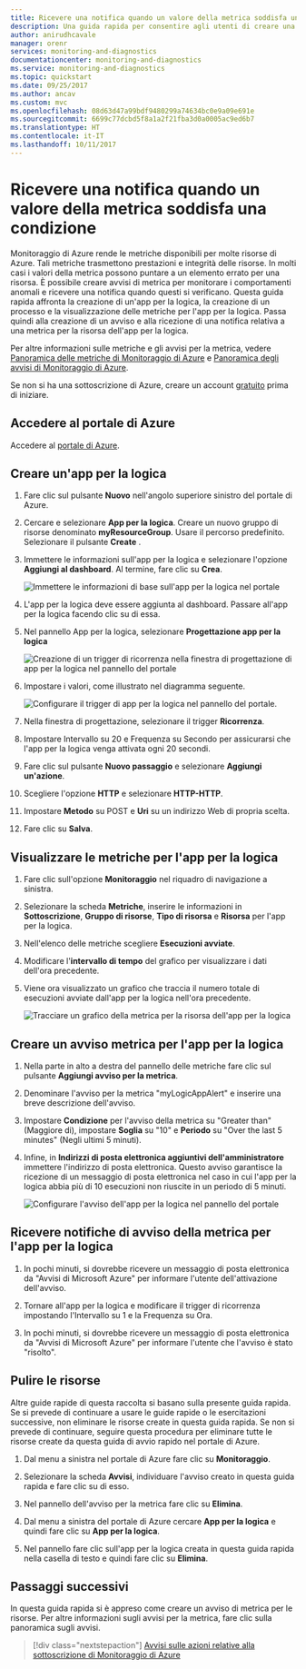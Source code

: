 ```yaml
---
title: Ricevere una notifica quando un valore della metrica soddisfa una condizione | Microsoft Docs
description: Una guida rapida per consentire agli utenti di creare una metrica per un'app per la logica
author: anirudhcavale
manager: orenr
services: monitoring-and-diagnostics
documentationcenter: monitoring-and-diagnostics
ms.service: monitoring-and-diagnostics
ms.topic: quickstart
ms.date: 09/25/2017
ms.author: ancav
ms.custom: mvc
ms.openlocfilehash: 08d63d47a99bdf9480299a74634bc0e9a09e691e
ms.sourcegitcommit: 6699c77dcbd5f8a1a2f21fba3d0a0005ac9ed6b7
ms.translationtype: HT
ms.contentlocale: it-IT
ms.lasthandoff: 10/11/2017
---
```

# <a name="receive-a-notification-when-a-metric-value-meets-a-condition"></a>Ricevere una notifica quando un valore della metrica soddisfa una condizione

Monitoraggio di Azure rende le metriche disponibili per molte risorse di Azure. Tali metriche trasmettono prestazioni e integrità delle risorse. In molti casi i valori della metrica possono puntare a un elemento errato per una risorsa. È possibile creare avvisi di metrica per monitorare i comportamenti anomali e ricevere una notifica quando questi si verificano. Questa guida rapida affronta la creazione di un'app per la logica, la creazione di un processo e la visualizzazione delle metriche per l'app per la logica. Passa quindi alla creazione di un avviso e alla ricezione di una notifica relativa a una metrica per la risorsa dell'app per la logica.

Per altre informazioni sulle metriche e gli avvisi per la metrica, vedere [Panoramica delle metriche di Monitoraggio di Azure](./monitoring-overview-metrics.md) e [Panoramica degli avvisi di Monitoraggio di Azure](./monitoring-overview-alerts.md). 

Se non si ha una sottoscrizione di Azure, creare un account [gratuito](https://azure.microsoft.com/free/) prima di iniziare.

## <a name="sign-in-to-the-azure-portal"></a>Accedere al portale di Azure

Accedere al [portale di Azure](https://portal.azure.com/).

## <a name="create-a-logic-app"></a>Creare un'app per la logica

1. Fare clic sul pulsante **Nuovo** nell'angolo superiore sinistro del portale di Azure.

2. Cercare e selezionare **App per la logica**. Creare un nuovo gruppo di risorse denominato **myResourceGroup**. Usare il percorso predefinito. Selezionare il pulsante **Create** .

3. Immettere le informazioni sull'app per la logica e selezionare l'opzione **Aggiungi al dashboard**. Al termine, fare clic su **Crea**.

    ![Immettere le informazioni di base sull'app per la logica nel portale](./media/monitoring-quick-resource-metric-alert-portal/create-logic-app-portal.png)  


4. L'app per la logica deve essere aggiunta al dashboard. Passare all'app per la logica facendo clic su di essa.

5. Nel pannello App per la logica, selezionare **Progettazione app per la logica**

     ![Creazione di un trigger di ricorrenza nella finestra di progettazione di app per la logica nel pannello del portale](./media/monitoring-quick-resource-metric-alert-portal/logic-app-designer.png)  

6. Impostare i valori, come illustrato nel diagramma seguente.

    ![Configurare il trigger di app per la logica nel pannello del portale](./media/monitoring-quick-resource-metric-alert-portal/create-logic-app-triggers.png). 

7. Nella finestra di progettazione, selezionare il trigger **Ricorrenza**.

8. Impostare Intervallo su 20 e Frequenza su Secondo per assicurarsi che l'app per la logica venga attivata ogni 20 secondi.

9. Fare clic sul pulsante **Nuovo passaggio** e selezionare **Aggiungi un'azione**.

10. Scegliere l'opzione **HTTP** e selezionare **HTTP-HTTP**.

11. Impostare **Metodo** su POST e **Uri** su un indirizzo Web di propria scelta.

12. Fare clic su **Salva**.

## <a name="view-metrics-for-your-logic-app"></a>Visualizzare le metriche per l'app per la logica

1. Fare clic sull'opzione **Monitoraggio** nel riquadro di navigazione a sinistra.

2. Selezionare la scheda **Metriche**, inserire le informazioni in **Sottoscrizione**, **Gruppo di risorse**, **Tipo di risorsa** e **Risorsa** per l'app per la logica.

3. Nell'elenco delle metriche scegliere **Esecuzioni avviate**.

4. Modificare l'**intervallo di tempo** del grafico per visualizzare i dati dell'ora precedente.

5. Viene ora visualizzato un grafico che traccia il numero totale di esecuzioni avviate dall'app per la logica nell'ora precedente.

    ![Tracciare un grafico della metrica per la risorsa dell'app per la logica](./media/monitoring-quick-resource-metric-alert-portal/logic-app-metric-chart.png)

## <a name="create-a-metric-alert-for-your-logic-app"></a>Creare un avviso metrica per l'app per la logica

1.  Nella parte in alto a destra del pannello delle metriche fare clic sul pulsante **Aggiungi avviso per la metrica**.

2. Denominare l'avviso per la metrica "myLogicAppAlert" e inserire una breve descrizione dell'avviso.

3. Impostare **Condizione** per l'avviso della metrica su "Greater than" (Maggiore di), impostare **Soglia** su "10" e **Periodo** su "Over the last 5 minutes" (Negli ultimi 5 minuti).

4. Infine, in **Indirizzi di posta elettronica aggiuntivi dell'amministratore** immettere l'indirizzo di posta elettronica. Questo avviso garantisce la ricezione di un messaggio di posta elettronica nel caso in cui l'app per la logica abbia più di 10 esecuzioni non riuscite in un periodo di 5 minuti.

    ![Configurare l'avviso dell'app per la logica nel pannello del portale](./media/monitoring-quick-resource-metric-alert-portal/logic-app-metrics-alert-portal.png)

## <a name="receive-metric-alert-notifications-for-your-logic-app"></a>Ricevere notifiche di avviso della metrica per l'app per la logica
1. In pochi minuti, si dovrebbe ricevere un messaggio di posta elettronica da "Avvisi di Microsoft Azure" per informare l'utente dell'attivazione dell'avviso.

2. Tornare all'app per la logica e modificare il trigger di ricorrenza impostando l'Intervallo su 1 e la Frequenza su Ora.

3. In pochi minuti, si dovrebbe ricevere un messaggio di posta elettronica da "Avvisi di Microsoft Azure" per informare l'utente che l'avviso è stato "risolto".

## <a name="clean-up-resources"></a>Pulire le risorse

Altre guide rapide di questa raccolta si basano sulla presente guida rapida. Se si prevede di continuare a usare le guide rapide o le esercitazioni successive, non eliminare le risorse create in questa guida rapida. Se non si prevede di continuare, seguire questa procedura per eliminare tutte le risorse create da questa guida di avvio rapido nel portale di Azure.

1. Dal menu a sinistra nel portale di Azure fare clic su **Monitoraggio**.

2. Selezionare la scheda **Avvisi**, individuare l'avviso creato in questa guida rapida e fare clic su di esso.

3. Nel pannello dell'avviso per la metrica fare clic su **Elimina**.

4. Dal menu a sinistra del portale di Azure cercare **App per la logica** e quindi fare clic su **App per la logica**.

5. Nel pannello fare clic sull'app per la logica creata in questa guida rapida nella casella di testo e quindi fare clic su **Elimina**.

## <a name="next-steps"></a>Passaggi successivi

In questa guida rapida si è appreso come creare un avviso di metrica per le risorse. Per altre informazioni sugli avvisi per la metrica, fare clic sulla panoramica sugli avvisi.

> [!div class="nextstepaction"]
> [Avvisi sulle azioni relative alla sottoscrizione di Monitoraggio di Azure](./monitor-quick-audit-notify-action-in-subscription.md )
